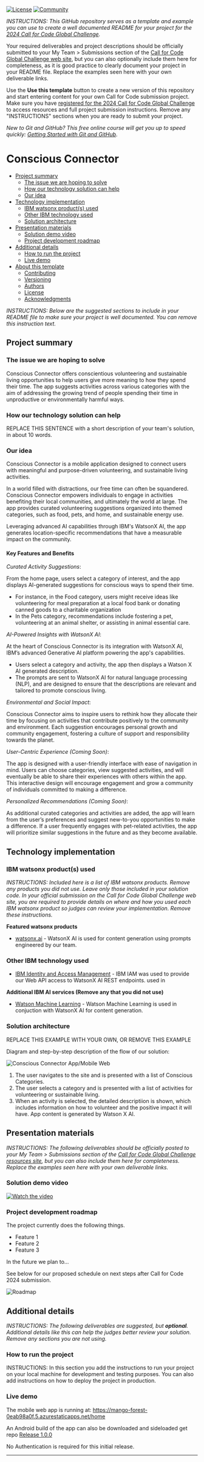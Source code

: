 [![License](https://img.shields.io/badge/License-Apache2-blue.svg)](https://www.apache.org/licenses/LICENSE-2.0) [![Community](https://img.shields.io/badge/Join-Community-blue)](https://developer.ibm.com/callforcode/solutions/projects/get-started/)

_INSTRUCTIONS: This GitHub repository serves as a template and example you can use to create a well documented README for your project for the [2024 Call for Code Global Challenge](https://developer.ibm.com/callforcode/global-challenge/)._

Your required deliverables and project descriptions should be officially submitted to your My Team > Submissions section of the [Call for Code Global Challenge web site](https://compete.callforcode.skillsnetwork.site/competitions/2024-call-for-code-global-challenge), but you can also optionally include them here for completeness, as it is good practice to clearly document your project in your README file. Replace the examples seen here with your own deliverable links.

Use the **Use this template** button to create a new version of this repository and start entering content for your own Call for Code submission project. Make sure you have [registered for the 2024 Call for Code Global Challenge](https://www.ibm.com/account/reg/signup?formid=urx-52643) to access resources and full project submission instructions. Remove any "INSTRUCTIONS" sections when you are ready to submit your project.

_New to Git and GitHub? This free online course will get you up to speed quickly: [Getting Started with Git and GitHub](https://www.coursera.org/learn/getting-started-with-git-and-github)_.

# Conscious Connector

- [Project summary](#project-summary)
  - [The issue we are hoping to solve](#the-issue-we-are-hoping-to-solve)
  - [How our technology solution can help](#how-our-technology-solution-can-help)
  - [Our idea](#our-idea)
- [Technology implementation](#technology-implementation)
  - [IBM watsonx product(s) used](#ibm-ai-services-used)
  - [Other IBM technology used](#other-ibm-technology-used)
  - [Solution architecture](#solution-architecture)
- [Presentation materials](#presentation-materials)
  - [Solution demo video](#solution-demo-video)
  - [Project development roadmap](#project-development-roadmap)
- [Additional details](#additional-details)
  - [How to run the project](#how-to-run-the-project)
  - [Live demo](#live-demo)
- [About this template](#about-this-template)
  - [Contributing](#contributing)
  - [Versioning](#versioning)
  - [Authors](#authors)
  - [License](#license)
  - [Acknowledgments](#acknowledgments)

_INSTRUCTIONS: Below are the suggested sections to include in your README file to make sure your project is well documented. You can remove this instruction text._

## Project summary

### The issue we are hoping to solve

Conscious Connector offers conscientious volunteering and sustainable living opportunities to help users give more meaning to how they spend their time.  The app suggests activities across various categories with the aim of addressing the growing trend of people spending their time in unproductive or environmentally harmful ways.

### How our technology solution can help

REPLACE THIS SENTENCE with a short description of your team's solution, in about 10 words.

### Our idea

Conscious Connector is a mobile application designed to connect users with meaningful and purpose-driven volunteering, and sustainable living activities.

In a world filled with distractions, our free time can often be squandered.  Conscious Connector empowers individuals to engage in activities benefiting their local communities, and ultimately the world at large. The app provides curated volunteering suggestions organized into themed categories, such as food, pets, and home, and sustainable energy use.

Leveraging advanced AI capabilities through IBM's WatsonX AI, the app generates location-specific recommendations that have a measurable impact on the community.

#### Key Features and Benefits
*Curated Activity Suggestions*: 

From the home page, users select a category of interest, and the app displays AI-generated suggestions for conscious ways to spend their time.

 - For instance, in the Food category, users might receive ideas like volunteering for meal preparation at a local food bank or donating canned goods to a charitable organization
 - In the Pets category, recommendations include fostering a pet, volunteering at an animal shelter, or assisting in animal essential care.

*AI-Powered Insights with WatsonX AI*: 

At the heart of Conscious Connector is its integration with WatsonX AI, IBM’s advanced Generative AI platform powering the app's capabilities.

 - Users select a category and activity, the app then displays a Watson X AI generated description.
 - The prompts are sent to WatsonX AI for natural language processing (NLP), and are designed to ensure that the descriptions are relevant and tailored to promote conscious living.

*Environmental and Social Impact*:

Conscious Connector aims to inspire users to rethink how they allocate their time by focusing on activities that contribute positively to the community and environment. Each suggestion encourages personal growth and community engagement, fostering a culture of support and responsibility towards the planet.

*User-Centric Experience (Coming Soon)*: 

The app is designed with a user-friendly interface with ease of navigation in mind. Users can choose categories, view suggested activities, and will eventually be able to share their experiences with others within the app. This interactive design will encourage engagement and grow a community of individuals committed to making a difference.

*Personalized Recommendations (Coming Soon)*:

As additional curated categories and activities are added, the app will learn from the user’s preferences and suggest new-to-you opportunities to make a difference. If a user frequently engages with pet-related activities, the app will prioritize similar suggestions in the future and as they become available.

## Technology implementation

### IBM watsonx product(s) used

_INSTRUCTIONS: Included here is a list of IBM watsonx products. Remove any products you did not use. Leave only those included in your solution code. In your official submission on the Call for Code Global Challenge web site, you are required to provide details on where and how you used each IBM watsonx product so judges can review your implementation. Remove these instructions._

**Featured watsonx products**

- [watsonx.ai](https://www.ibm.com/products/watsonx-ai) - WatsonX AI is used for content generation using prompts engineered by our team.

### Other IBM technology used

 - [IBM Identity and Access Management](https://www.ibm.com/services/identity-access-management) - IBM IAM was used to provide our Web API access to WatsonX AI REST endpoints. used in 

**Additional IBM AI services (Remove any that you did not use)**

- [Watson Machine Learning](https://cloud.ibm.com/catalog/services/watson-machine-learning) - Watson Machine Learning is used in conjuction with WatsonX AI for content generation.

### Solution architecture

REPLACE THIS EXAMPLE WITH YOUR OWN, OR REMOVE THIS EXAMPLE

Diagram and step-by-step description of the flow of our solution:

![Conscious Connector App/Mobile Web](./images/SolutionArchitecture-ConciousConnector.drawio.png)

1. The user navigates to the site and is presented with a list of Conscious Categories.
2. The user selects a category and is presented with a list of activities for volunteering or sustainable living.
3. When an activity is selected, the detailed descriptiion is shown, which includes information on how to volunteer and the positive impact it will have.
   App content is generated by Watson X AI.


## Presentation materials

_INSTRUCTIONS: The following deliverables should be officially posted to your My Team > Submissions section of the [Call for Code Global Challenge resources site](https://cfc-prod.skillsnetwork.site/), but you can also include them here for completeness. Replace the examples seen here with your own deliverable links._

### Solution demo video

[![Watch the video](https://raw.githubusercontent.com/Liquid-Prep/Liquid-Prep/main/images/readme/IBM-interview-video-image.png)](https://youtu.be/vOgCOoy_Bx0)

### Project development roadmap

The project currently does the following things.

- Feature 1
- Feature 2
- Feature 3

In the future we plan to...

See below for our proposed schedule on next steps after Call for Code 2024 submission.

![Roadmap](./images/roadmap.jpg)

## Additional details

_INSTRUCTIONS: The following deliverables are suggested, but **optional**. Additional details like this can help the judges better review your solution. Remove any sections you are not using._

### How to run the project

INSTRUCTIONS: In this section you add the instructions to run your project on your local machine for development and testing purposes. You can also add instructions on how to deploy the project in production.

### Live demo

The mobile web app is running at: https://mango-forest-0eab98a0f.5.azurestaticapps.net/home

An Android build of the app can also be downloaded and sideloaded get repo [Release 1.0.0](https://github.com/blackhammer/ibm-cfc2024/releases/tag/1.0.0)

No Authentication is required for this initial release.

---